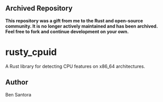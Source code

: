 ## Archived Repository

**This repository was a gift from me to the Rust and open-source community. It is no longer actively maintained and has been archived. Feel free to fork and continue development on your own.**

# rusty_cpuid
A Rust library for detecting CPU features on x86_64 architectures.

## Author
Ben Santora
